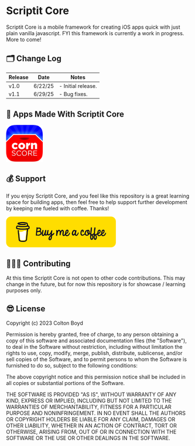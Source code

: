 # Scriptit Core

Scriptit Core is a mobile framework for creating iOS apps quick with just plain vanilla javascript. FYI this framework is currently a work in progress. More to come!

## 🗂️ Change Log 

| Release | Date | Notes |
|----------|----------|----------|
| v1.0  | 6/22/25  | - Initial release. |
| v1.1  | 6/29/25  | - Bug fixes. |

## 🔨 Apps Made With Scriptit Core

<a href="https://apps.apple.com/us/app/corn-score/id6446418989">
  <img src="Images/corn-score.png" alt="corn-score-app-icon" width=100, height=100>
</a>

## 💰 Support

If you enjoy Scriptit Core, and you feel like this repository is a great learning space for building apps, then feel free to help support further development by keeping me fueled with coffee. Thanks!

<a href="https://buymeacoffee.com/cobocombo">
  <img src="Images/bmc-button.png" alt="Alt Text" width="300">
</a>

## 🧑🏻‍💻 Contributing

At this time Scriptit Core is not open to other code contributions. This may change in the future, but for now this repository is for showcase / learning purposes only.

## 😎 License
Copyright (c) 2023 Colton Boyd

Permission is hereby granted, free of charge, to any person obtaining a copy of this software and associated documentation files (the "Software"), to deal in the Software without restriction, including without limitation the rights to use, copy, modify, merge, publish, distribute, sublicense, and/or sell copies of the Software, and to permit persons to whom the Software is furnished to do so, subject to the following conditions:

The above copyright notice and this permission notice shall be included in all copies or substantial portions of the Software.

THE SOFTWARE IS PROVIDED "AS IS", WITHOUT WARRANTY OF ANY KIND, EXPRESS OR IMPLIED, INCLUDING BUT NOT LIMITED TO THE WARRANTIES OF MERCHANTABILITY, FITNESS FOR A PARTICULAR PURPOSE AND NONINFRINGEMENT. IN NO EVENT SHALL THE AUTHORS OR COPYRIGHT HOLDERS BE LIABLE FOR ANY CLAIM, DAMAGES OR OTHER LIABILITY, WHETHER IN AN ACTION OF CONTRACT, TORT OR OTHERWISE, ARISING FROM, OUT OF OR IN CONNECTION WITH THE SOFTWARE OR THE USE OR OTHER DEALINGS IN THE SOFTWARE.
